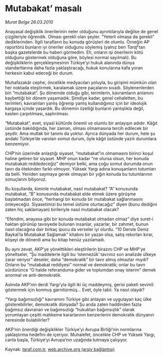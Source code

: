 # Mutabakat’ masalı

*Murat Belge 26.03.2010*

<div class="yazi"><p>Anayasal değişiklik önerilerinin neler olduğunu ayrıntılarıyla değilse de genel çizgileriyle öğrendik. Olması gerekli olan şeyler. “Yeterli olmasa da gerekli” dediklerinden. İlgili tarafların bu konuda görüşleri de olumlu. Örneğin AP raportörü bunların iyi öneriler olduğunu söylemiş (yalnız ben <i>Taraf</i>’tan başka gazetelerde bu haberi görmedim. Eh, onların işi önerilerin kötü olduğunu göstermek olduğuna göre, böylesi normal sayılmalı). Bu değişikliklerin gerçekleşmesinin Türkiye’yi hukuk alanında dünya standartlarına daha fazla yaklaştıracağı, hukuk konularına kafa yoran herkesin kabul edeceği bir durum. </p>
<p>Muhafazakâr cephe, öncelikle medyacıları yoluyla, bu girişimi mümkün olan her noktada eleştirmek, karalamak üzere paçalarını sıvadı. Söylenenlerden biri “mutabakat”. Şu dönemde olduğu gibi, terimlerin, kavramların anlamını kaybettiği bir dönem yaşamadık. Şimdiye kadar, genel cehaletten, bu terimleri, kavramları yanlış öğrenip yanlış kullandığımız için bir ideolojik kargaşa içinde yaşardık. Bu dönemin özelliği bunların yanlışlıkla değil, kasten çarpıtılması, saptırılması.</p>
<p>“Mutabakat”, evet, siyasî kültürde önemli ve olumlu bir anlayışın adıdır. Kâğıt üstünde bakıldığında, her zaman, olması olmamasına tercih edilecek bir şeydir. Ama mutlak bir tanımı da yoktur. Ayrıca dünyada her durum, hele şu andaki Türkiye’de varolan somut durum, öyle kâğıt üstünde yazılı durumlara benzemiyor.</p>
<p>CHP’nin üzerinde anlaştığı siyaset, “mutabakat”ın olmamasını birinci koşul haline getiren bir siyaset. MHP onun kadar “ne olursa olsun, her konuda mutabakatı reddedeceğiz” demiyor belki, ama çoğu somut durumda onun tavrı da ötekinden farklı olmuyor. Yüksek Yargı adına konuşanların tutumları da belli. Yeniden saymaya gerek olmayan bir yığın konuda bu tutumlarının sonuçlarını biliyoruz.</p>
<p>Bu koşullarda, kiminle mutabakat, nasıl mutabakat? “A” konusunda mutabakat, “B” konusunda mutabakat elde etmek üzere görüşme başlatmadan önce, “herhangi bir konuda bir mutabakat sağlanmasını önleyeceğiz. Siyasetimizi bu temel üstüne oturtacağız” diyen (bunu dediğini zaten hiç saklamayan) birileriyle nasıl mutabakat olacak?</p>
<p>“Efendim, anayasa gibi bir konuda mutabakat olmadan olmaz” diye suret-i haktan görünüp tavsiyede bulunan insanlar, yazarlar, bir zahmet, bunun nasıl olacağına dair birkaç ipucu da verseler iyi olurdu. “10 Derste Deniz Baykal’la Mutabakat Sağlamak” kitabını bir yazan olsa, satış rekorları kırar, köşeyi de dönerdi ama bu kitap henüz yazılamadı.</p>
<p>Bu aynı zevat, AKP’ye yönelttikleri eleştirilerin birazını CHP ve MHP’ye yöneltseler, “Şu maddelerle ilgili bu ‘istemezük’ tavrınız son analizde ülkeye zarar veriyor” deseler, daha “demokratik” bir tavır almış olmazlar mıydı? Onların bu “mutabakat reddiyesi” normal ve demokratik; onlar bu tavrı sürdürünce “O halde referanduma gider ve toplumdan onay isterim” demek anormal ve anti-demokratik.</p>
<p>Aslında AKP’nin derdi Yargı’yla ilgili iki üç maddeymiş, gerisi paketi sevimli göstermek için konmuş garnitürmüş... Evet, öyle tabii. Ya nasıl olaydı?</p>
<p>“Yargı bağımsızlığı” kavramını Türkiye gibi anlayan ve uygulayan kaç ülke gösterebilirler, demokratik dünyada? Şu anda zaten haddinden fazla bağımsız davranan ve bağımsızlığı “hukuktan bağımsızlık” olarak yorumlayan çeşitli mahkeme kararlarının benzerlerini demokratik dünyanın neresinde bulabilirler?</p>
<p>AKP’nin önerdiği değişiklikler Türkiye’yi Avrupa Birliği’nin normlarına yaklaştırma hedefini de içeriyor. Muhalefet, öncelikle CHP ve Yüksek Yargı, canla başla, Türkiye’yi Avrupa’nın uzağında tutmaya çalışıyor.</p></div>

Kaynak: [taraf.com.tr](http://taraf.com.tr:80/makale/10618.htm), [web.archive.org (arşiv bağlantısı)](http://web.archive.org/web/20100329205729/http://taraf.com.tr:80/makale/10618.htm)
